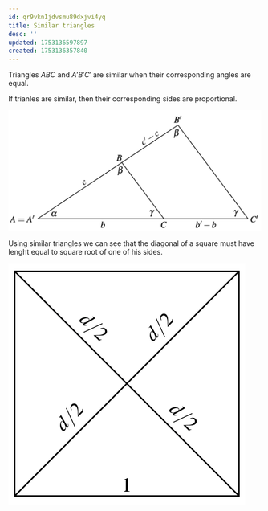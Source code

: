 ```yaml
---
id: qr9vkn1jdvsmu89dxjvi4yq
title: Similar triangles
desc: ''
updated: 1753136597897
created: 1753136357840
---
```


Triangles $ABC$ and $A'B'C'$ are similar when their corresponding angles are equal.

If trianles are similar, then their corresponding sides are proportional. 

![Similar Triangles](image-8.png)

Using similar triangles we can see that the diagonal of a square must have lenght equal to square root of one of his sides.

![Diagonal of squares](image-10.png)
